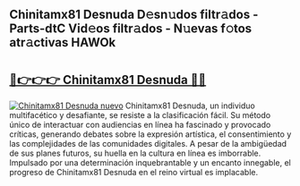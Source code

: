 ## Chinitamx81 Desnuda D𝚎sn𝚞dos filtr𝚊dos - Parts-dtC Vid𝚎os filtr𝚊dos - N𝚞evas f𝚘tos atr𝚊ctivas HAWOk

# <h2><a href="http://mb02euv.tromn.icu/?c=Chinitamx81+Desnuda">🔗👉👉👉 Chinitamx81 Desnuda 🔗🔗</a></h2>

[![Chinitamx81 Desnuda nuevo](https://i.imgur.com/pEAQMta.gif)](http://mb02euv.tromn.icu/?c=Chinitamx81+Desnuda)
Chinitamx81 Desnuda, un individuo multifacético y desafiante, se resiste a la clasificación fácil. Su método único de interactuar con audiencias en línea ha fascinado y provocado críticas, generando debates sobre la expresión artística, el consentimiento y las complejidades de las comunidades digitales. A pesar de la ambigüedad de sus planes futuros, su huella en la cultura en línea es imborrable. Impulsado por una determinación inquebrantable y un encanto innegable, el progreso de Chinitamx81 Desnuda en el reino virtual es implacable.
